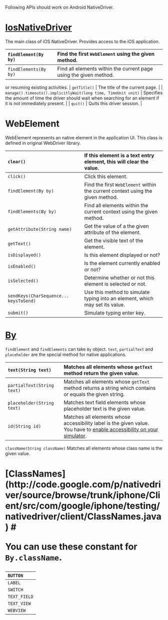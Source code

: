 Following APIs should work on Android NativeDriver.

# [IosNativeDriver](http://code.google.com/p/nativedriver/source/browse/trunk/iphone/Client/src/com/google/iphone/testing/nativedriver/client/IosNativeDriver.java) #

The main class of iOS NativeDriver. Provides access to the iOS application.

| `findElement(By by)` | Find the first `WebElement` using the given method. |
|:---------------------|:----------------------------------------------------|
| `findElements(By by)` | Find all elements within the current page using the given method. |
or resuming existing activities. 
| `getTitle()` | The title of the current page. |
| `manage().timeouts().implicitlyWait(long time, TimeUnit unit)` | Specifies the amount of time the driver should wait when searching for an element if it is not immediately present. |
| `quit()` | Quits this driver session. |

# WebElement #

WebElement represents an native element in the application UI. This class is defined in original WebDriver library.

| `clear()` | If this element is a text entry element, this will clear the value. |
|:----------|:--------------------------------------------------------------------|
| `click()` | Click this element. |
| `findElement(By by)` | Find the first `WebElement` within the current context using the given method. |
| `findElements(By by)` | Find all elements within the current context using the given method. |
| `getAttribute(String name)` | Get the value of a the given attribute of the element. |
| `getText()` | Get the visible text of the element. |
| `isDisplayed()` | Is this element displayed or not? |
| `isEnabled()` | Is the element currently enabled or not? |
| `isSelected()` | Determine whether or not this element is selected or not. |
| `sendKeys(CharSequence... keysToSend)` | Use this method to simulate typing into an element, which may set its value. |
| `submit()` | Simulate typing enter key. |

# [By](http://code.google.com/p/nativedriver/source/browse/trunk/iphone/Client/src/com/google/iphone/testing/nativedriver/client/By.java) #

`findElement` and `findElements` can take `By` object. `text`, `partialText` and `placeholder` are the special method for native applications.

| `text(String text)` | Matches all elements whose `getText` method return the given value. |
|:--------------------|:--------------------------------------------------------------------|
| `partialText(String text)` | Matches all elements whose `getText` method returns a string which contains or equals the given string. |
| `placeholder(String text)` | Matches text field elements whose placeholder text is the given value. |
| `id(String id)` | Matches all elements whose accessibility label is the given value.<br>You have to <a href='https://groups.google.com/group/nativedriver-users/browse_thread/thread/7c35d95bc3738b5c'>enable accessibility on your simulator</a>. <br>
<tr><td> <code>className(String className)</code> </td><td> Matches all elements whose class name is the given value.  </td></tr></tbody></table>

<h1>[ClassNames](http://code.google.com/p/nativedriver/source/browse/trunk/iphone/Client/src/com/google/iphone/testing/nativedriver/client/ClassNames.java) #

You can use these constant for `By.className`.

| `BUTTON` |
|:---------|
| `LABEL` |
| `SWITCH` |
| `TEXT_FIELD` |
| `TEXT_VIEW` |
| `WEBVIEW` |